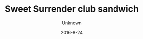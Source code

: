 ---
title: 'Sweet Surrender club sandwich'
description: 'Organic homemade whole-grain bun with homemade pesto-mayonnaise, lettuce, sesame pan-fried chicken, bacon, pickled red-onions, and fresh tomato. '
image: b2507aca971c5f63f884045c336dcfdc3d5939a2
price: '60'
size: '2'
color: '#ffffff'
meta:
    id: 31147b8d989100bed3602cc8e3e340ea0142ebca
    parentId: f20f57fa9c3d8bff0902cfb33f350091a3a48d51
    language: en
date: '2016-8-24'
author: Unknown
---